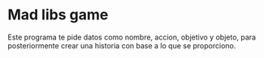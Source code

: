 # Mad libs game

Este programa te pide datos como nombre, accion, objetivo y objeto, para posteriormente
crear una historia con base a lo que se proporciono.